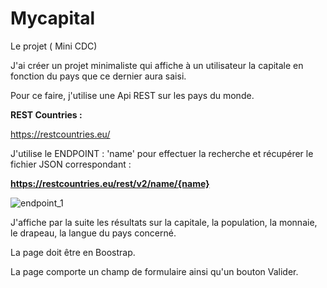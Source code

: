# Mycapital

Le projet ( Mini CDC)

J'ai créer un projet minimaliste qui affiche à un utilisateur la capitale en fonction du pays que ce dernier aura saisi.

Pour ce faire, j'utilise une Api REST sur les pays du monde.

 **REST Countries :**

https://restcountries.eu/

J'utilise le ENDPOINT : 'name' pour effectuer la recherche et récupérer le fichier JSON correspondant :

**https://restcountries.eu/rest/v2/name/{name}**

![endpoint_1](https://user-images.githubusercontent.com/98770184/204141249-2372fea2-786e-48a8-b003-56128e77ad3b.png)


J'affiche par la suite les résultats sur la capitale, la population, la monnaie, le drapeau, la langue du pays concerné.

La page doit être en Boostrap.

La page comporte un champ de formulaire ainsi qu'un bouton Valider.


